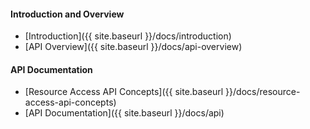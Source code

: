 
#### Introduction and Overview
- [Introduction]({{ site.baseurl }}/docs/introduction)
- [API Overview]({{ site.baseurl }}/docs/api-overview)

#### API Documentation
- [Resource Access API Concepts]({{ site.baseurl }}/docs/resource-access-api-concepts)
- [API Documentation]({{ site.baseurl }}/docs/api)
